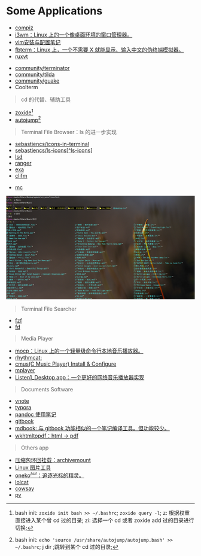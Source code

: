<link href="../css/style.css" rel="stylesheet" type="text/css" />

# Some Applications

<div class="dir">

- [compiz](app/compiz.md)
- [i3wm：Linux 上的一个像桌面环境的窗口管理器。](app/i3.md)
- [vim安装与配置笔记](app/vim.md)
- [fbterm：Linux 上，一个不需要 X 就能显示、输入中文的伪终端模拟器。](app/fbterm.md)
- [ruxvt](app/ruxvt.md)
+ [community/terminator](#)
+ [community/tilda](#)
+ [community/guake](#)
+ Coolterm

</div>

> cd 的代替、辅助工具

<div class="">

- [zoxide](#)[^zoxide]
- [autojump](#)[^autojump]

</div>

[^zoxide]:  bash init: `zoxide init bash >> ~/.bashrc`; `zoxide query -l`; z: 根据权重直接进入某个曾 cd 过的目录;  zi: 选择一个 cd 或者 zoxide add 过的目录进行切换;
[^autojump]:  bash init: `echo 'source /usr/share/autojump/autojump.bash' >> ~/.bashrc`; j dir ;跳转到某个 cd 过的目录;

> Terminal File Browser：ls 的进一步实现

<div class="pages">

+ [sebastiencs/icons-in-terminal](https://github.com/sebastiencs/icons-in-terminal#installation)
+ [sebastiencs/ls-icons\[^ls-icons\]](https://github.com/sebastiencs/ls-icons)
+ [lsd](#)
+ [ranger](#)
+ [exa](#)
+ [clifm](https://github.com/leo-arch/clifm/wiki/Advanced#archives)
- [mc](app/mc.md)

</div>

![ls-icons 项目让 ls 在使用时可以带有一个图标](images/20221218220132402_1583915895.png)


[^ls-iocns]: ls-icons 项目支持在终端模拟器上使用 ls 时在目录或者文件前显示一个图标。请注意：此 ls 并非系统中的 ls。

> Terminal File Searcher

+ [fzf](https://github.com/leo-arch/clifm/wiki/Advanced#archives)
+ [fd](https://github.com/leo-arch/clifm/wiki/Advanced#archives)

> Media Player

<div class="dir">

- [mocp：Linux 上的一个轻量级命令行本地音乐播放器。](app/mocp.md)
- [rhythmcat: ](app/rhythmcat.md)
- [cmus(C Music Player) Install & Configure ](app/cmus.md)
- [mplayer](app/mplayer.md)
- [Listen1_Desktop app：一个更好的网络音乐播放器实现](https://github.com/listen1/listen1_desktop)

</div>

> Documents Software

<div class="dir">

- [vnote](app/vnote.md)
- [typora](#)
- [pandoc 使用笔记](app/pandoc.md)
- [gitbook](app/gitbook.md)
- [mdbook: 与 gitbook 功能相似的一个笔记编译工具。但功能较少。](#)
- [wkhtmltopdf：html -> pdf](https://linux.cn/article-8362-1.html)

</div>

> Others app

<div class="pages">

- [压缩包环回挂载：archivemount](http://mirrors.xmu.edu.cn/gentoo/distfiles/74/archivemount-0.9.1.tar.gz)
- [Linux 图片工具](app/pic_utils.md)
- [oneko<sup>aur</sup>：追逐光标的精灵。](#)
- [lolcat](#)
- [cowsay](#)
- [pv](#)

</div>


<!--

移动窗口需要按住Alt，那么调整窗口大小要按住什么？为什么连调个窗口大小都如此困难？

为什么最大化窗口之后中间的那内容部分怎么不跟着一起变化？

为什么播放有些个本地音乐还得有网络连接才行？

为什么有些格式的音频播放不了？

为什么缓存与下载路径无法更改？

-->


